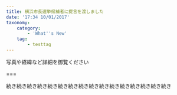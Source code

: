 ```yaml
---
title: 横浜市長選挙候補者に提言を渡しました
date: '17:34 10/01/2017'
taxonomy:
    category:
        - 'What''s New'
    tag:
        - testtag
---
```


写真や経緯など詳細を御覧ください

===

続き続き続き続き続き続き続き続き続き続き続き続き続き続き続き続き
